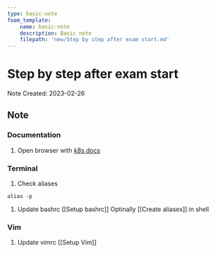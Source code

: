 ```yaml
---
type: basic-note
foam_template:
    name: basic-note
    description: Basic note
    filepath: 'new/Step by step after exam start.md'
---
```

# Step by step after exam start
Note Created: 2023-02-26

## Note

### Documentation
1. Open browser with [k8s docs]([https://](https://kubernetes.io/docs/))

### Terminal
1. Check aliases
```console
alias -p
```
1. Update bashrc [[Setup bashrc]]
Optinally [[Create aliases]] in shell

### Vim
1. Update vimrc [[Setup Vim]]

